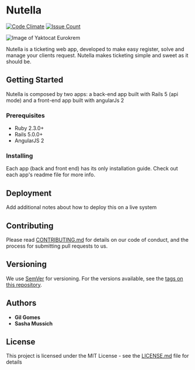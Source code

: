 # Nutella

[![Code Climate](https://codeclimate.com/github/gil27/nutella/badges/gpa.svg)](https://codeclimate.com/github/gil27/nutella) [![Issue Count](https://codeclimate.com/github/gil27/nutella/badges/issue_count.svg)](https://codeclimate.com/github/gil27/nutella)

![Image of Yaktocat](http://www.lovethispic.com/uploaded_images/49371-Nutella.jpg)
Eurokrem

Nutella is a ticketing web app, developed to make easy register, solve and manage your clients request.
Nutella makes ticketing simple and sweet as it should be.


## Getting Started

Nutella is composed by two apps: a back-end app built with Rails 5 (api mode) and a front-end app built with angularJs 2

### Prerequisites

- Ruby 2.3.0+
- Rails 5.0.0+
- AngularJS 2


### Installing

Each app (back and front end) has its only installation guide. Check out each app's readme file for more info.


## Deployment

Add additional notes about how to deploy this on a live system

## Contributing

Please read [CONTRIBUTING.md](https://gist.github.com/PurpleBooth/b24679402957c63ec426) for details on our code of conduct, and the process for submitting pull requests to us.

## Versioning

We use [SemVer](http://semver.org/) for versioning. For the versions available, see the [tags on this repository](https://github.com/gil27/nutella/tags). 

## Authors

* **Gil Gomes** 
* **Sasha Mussich** 

## License

This project is licensed under the MIT License - see the [LICENSE.md](LICENSE.md) file for details



